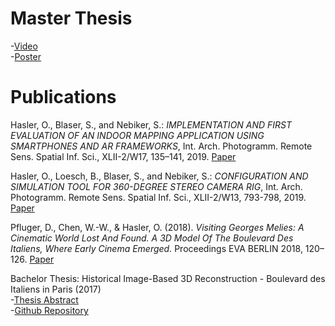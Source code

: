 # Master Thesis
-[Video](https://drive.google.com/file/d/1iSa-uhYjQmvlTeRkNSdLPfI2PwCdCx7e/view?usp=sharing)  
-[Poster](https://github.com/OliHas/OliHas.github.io/blob/master/Data/MTH_Hasler_Poster.pdf)


# Publications

Hasler, O., Blaser, S., and Nebiker, S.: *IMPLEMENTATION AND FIRST EVALUATION OF AN INDOOR MAPPING APPLICATION USING SMARTPHONES AND AR FRAMEWORKS*, Int. Arch. Photogramm. Remote Sens. Spatial Inf. Sci., XLII-2/W17, 135–141, 2019. [Paper](https://doi.org/10.5194/isprs-archives-XLII-2-W17-135-2019)

Hasler, O., Loesch, B., Blaser, S., and Nebiker, S.: *CONFIGURATION AND SIMULATION TOOL FOR 360-DEGREE STEREO CAMERA RIG*, Int. Arch. Photogramm. Remote Sens. Spatial Inf. Sci., XLII-2/W13, 793-798, 2019. [Paper](https://doi.org/10.5194/isprs-archives-XLII-2-W13-793-2019)

Pfluger, D., Chen, W.-W., & Hasler, O. (2018). *Visiting Georges Melies: A Cinematic World Lost And Found. A 3D Model Of The Boulevard Des Italiens, Where Early Cinema Emerged.* Proceedings EVA BERLIN 2018, 120–126. [Paper](https://www.researchgate.net/publication/331774015_Visiting_Georges_Melies_A_Cinematic_World_Lost_And_Found_A_3D_Model_Of_The_Boulevard_Des_Italiens_Where_Early_Cinema_Emerged)

Bachelor Thesis: Historical Image-Based 3D Reconstruction - Boulevard des Italiens in Paris (2017)  
    -[Thesis Abstract](https://www.fhnw.ch/de/studium/architektur-bau-geomatik/bachelor-studiengang-geomatik/bachelor-thesis-2017/media/bth17-09.pdf)  
    -[Github Repository](https://github.com/OliHas/Paris_BdI)  

